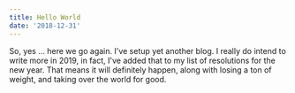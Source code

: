 ```yaml
---
title: Hello World
date: '2018-12-31'
---
```


So, yes ... here we go again. I've setup yet another blog. I really do intend to write more in 2019, in fact, I've added
that to my list of resolutions for the new year. That means it will definitely happen, along with losing a ton of weight,
and taking over the world for good.

